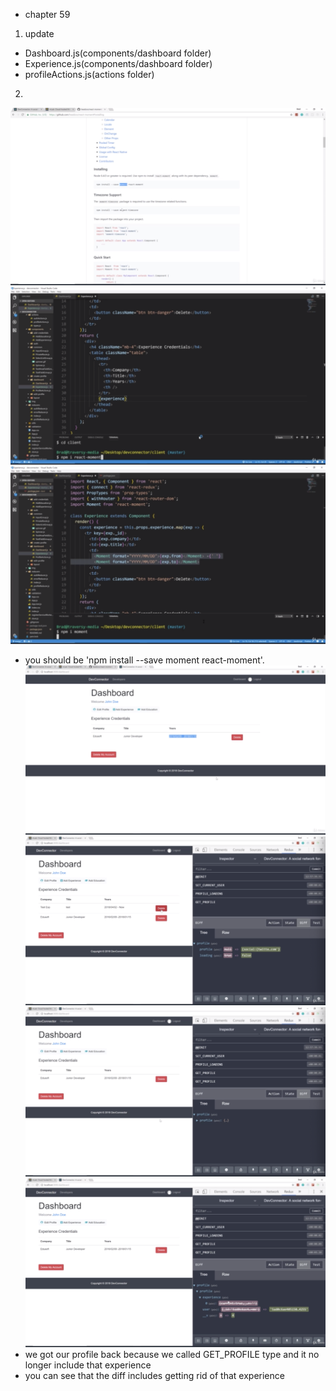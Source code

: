 - chapter 59
1. update
- Dashboard.js(components/dashboard folder)
- Experience.js(components/dashboard folder)
- profileActions.js(actions folder)

2.
![](images/dashboard-experience-display-and-delete-1.png)
![](images/dashboard-experience-display-and-delete-2.png)
![](images/dashboard-experience-display-and-delete-3.png)
- you should be 'npm install --save moment react-moment'. 
![](images/dashboard-experience-display-and-delete-4.png)
![](images/dashboard-experience-display-and-delete-5.png)
![](images/dashboard-experience-display-and-delete-6.png)
![](images/dashboard-experience-display-and-delete-7.png)
- we got our profile back because we called GET_PROFILE type and it no longer include that experience
- you can see that the diff includes getting rid of that experience
